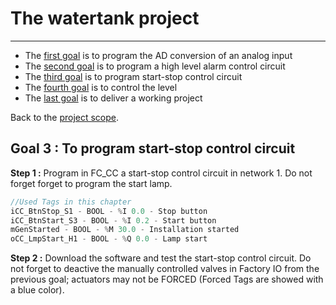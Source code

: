 # The watertank project
_____________________________________
-   The [first goal](../Ex07/Subchapter04_01.md) is to program the AD conversion of an analog input
-   The [second goal](../Ex07/Subchapter04_02.md) is to program a high level alarm control circuit
-   The [third goal](../Ex07/Subchapter04_03.md) is to program start-stop control circuit
-   The [fourth goal](../Ex07/Subchapter04_04.md) is to control the level
-   The [last goal](../Ex07/Subchapter04_05.md) is to deliver a working project

Back to the [project scope](../Ex07/Subchapter04.md).

## Goal 3 : To program start-stop control circuit
**Step 1 :** Program in FC_CC a start-stop control circuit in network 1. Do not forget forget to program the start lamp.

```javascript
//Used Tags in this chapter
iCC_BtnStop_S1 - BOOL - %I 0.0 - Stop button
iCC_BtnStart_S3 - BOOL - %I 0.2 - Start button
mGenStarted - BOOL - %M 30.0 - Installation started
oCC_LmpStart_H1 - BOOL - %Q 0.0 - Lamp start
```

**Step 2 :** Download the software and test the start-stop control circuit. Do not forget to deactive the manually controlled valves in Factory IO from the previous goal; actuators may not be FORCED (Forced Tags are showed with a blue color).
